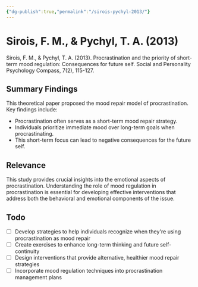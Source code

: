 ```yaml
---
{"dg-publish":true,"permalink":"/sirois-pychyl-2013/"}
---
```


# Sirois, F. M., & Pychyl, T. A. (2013)

Sirois, F. M., & Pychyl, T. A. (2013). Procrastination and the priority of short‐term mood regulation: Consequences for future self. Social and Personality Psychology Compass, 7(2), 115-127.

## Summary Findings
This theoretical paper proposed the mood repair model of procrastination. Key findings include:
- Procrastination often serves as a short-term mood repair strategy.
- Individuals prioritize immediate mood over long-term goals when procrastinating.
- This short-term focus can lead to negative consequences for the future self.

## Relevance
This study provides crucial insights into the emotional aspects of procrastination. Understanding the role of mood regulation in procrastination is essential for developing effective interventions that address both the behavioral and emotional components of the issue.

## Todo
- [ ] Develop strategies to help individuals recognize when they're using procrastination as mood repair
- [ ] Create exercises to enhance long-term thinking and future self-continuity
- [ ] Design interventions that provide alternative, healthier mood repair strategies
- [ ] Incorporate mood regulation techniques into procrastination management plans
